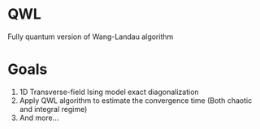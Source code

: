 # QWL
Fully quantum version of Wang-Landau algorithm

# Goals
1. 1D Transverse-field Ising model exact diagonalization
2. Apply QWL algorithm to estimate the convergence time (Both chaotic and integral regime)
3. And more...
